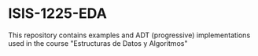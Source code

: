 # ISIS-1225-EDA

This repository contains examples and ADT (progressive) implementations used in the course "Estructuras de Datos y Algoritmos"
